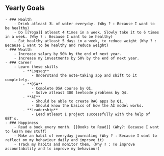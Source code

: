 ## Yearly Goals
	- ### Health
		- Drink atleast 3L of water everyday. (Why ? : Because I want to be healthy)
		- Do [[Yoga]] atleast 4 times in a week. Slowly take it to 6 times in a week. (Why ? : Because I want to be healthy)
		- Eat healthy atleast 5 days in a week, to reduce weight (Why ? : Because I want to be healthy and reduce weight)
	- ### Wealth
		- Increase salary by 50% by the end of next year.
		- Increase my investments by 50% by the end of next year.
	- ### Career
		- Learn these skills
			- **Logseq**
				- Understand the note-taking app and shift to it completely.
			- **DSA**
				- Complete DSA course by Q1.
				- Solve atleast 300 leetcode problems by Q4.
			- **AI**
				- Should be able to create RAG apps by Q1.
				- Should know the basics of how the AI model works.
			- **Leadership**
				- Lead atleast 1 project successfully with the help of GET's.
	- ### Happiness
		- Read a book every month. [[Books to Read]] (Why?: Because I want to learn new stuff)
		- Make an habit of everyday journaling (Why ? : Because I want to reflect on my behaviour daily and improve it)
		- Track my habits and monitor them. (Why ? : To improve accountability and to improve my behaviour)